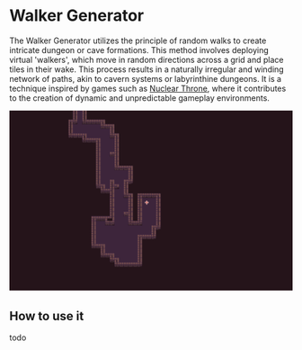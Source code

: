 # Walker Generator

The Walker Generator utilizes the principle of random walks to create intricate dungeon or cave formations. This method involves deploying virtual 'walkers', which move in random directions across a grid and place tiles in their wake. This process results in a naturally irregular and winding network of paths, akin to cavern systems or labyrinthine dungeons. It is a technique inspired by games such as [Nuclear Throne](https://store.steampowered.com/app/242680/Nuclear_Throne/), where it contributes to the creation of dynamic and unpredictable gameplay environments.


![walker generator demo](../assets/walker-generator.gif)

## How to use it

todo